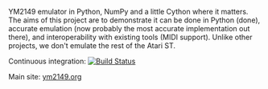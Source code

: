 YM2149 emulator in Python, NumPy and a little Cython where it matters. The aims of this project are to demonstrate it can be done in Python (done), accurate emulation (now probably the most accurate implementation out there), and interoperability with existing tools (MIDI support). Unlike other projects, we don't emulate the rest of the Atari ST.

Continuous integration: [![Build Status](https://drone.io/bitbucket.org/combatopera/pym2149/status.png)](https://drone.io/bitbucket.org/combatopera/pym2149)

Main site: [ym2149.org](http://ym2149.org/)
